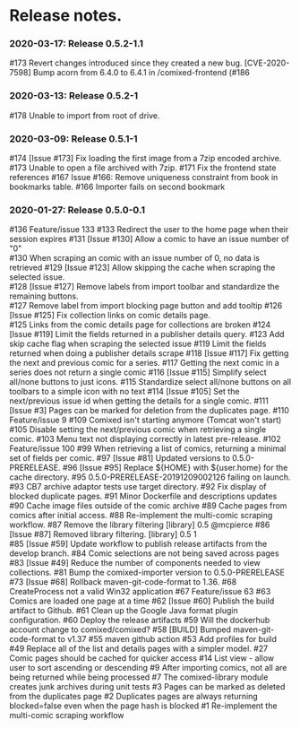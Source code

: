 # Release notes.

### 2020-03-17: Release 0.5.2-1.1
  #173  Revert changes introduced since they created a new bug.
  [CVE-2020-7598] Bump acorn from 6.4.0 to 6.4.1 in /comixed-frontend (#186

### 2020-03-13: Release 0.5.2-1
  #178  Unable to import from root of drive.

### 2020-03-09: Release 0.5.1-1
  #174  [Issue #173] Fix loading the first image from a 7zip encoded archive.
  #173  Unable to open a file archived with 7zip.
  #171  Fix the frontend state references
  #167  Issue #166: Remove uniqueness constraint from book in bookmarks table.
  #166  Importer fails on second bookmark

### 2020-01-27: Release 0.5.0-0.1
  #136  Feature/issue 133
  #133  Redirect the user to the home page when their session expires 
  #131  [Issue #130] Allow a comic to have an issue number of "0"  
  #130  When scraping an comic with an issue number of 0, no data is retrieved 
  #129  [Issue #123] Allow skipping the cache when scraping the selected issue.  
  #128  [Issue #127] Remove labels from import toolbar and standardize the remaining buttons.  
  #127  Remove label from import blocking page button and add tooltip 
  #126  [Issue #125] Fix collection links on comic details page.  
  #125  Links from the comic details page for collections are broken
  #124  [Issue #119] Limit the fields returned in a publisher details query.
  #123  Add skip cache flag when scraping the selected issue
  #119  Limit the fields returned when doing a publisher details scrape
  #118  [Issue #117] Fix getting the next and previous comic for a series.
  #117  Getting the next comic in a series does not return a single comic
  #116  [Issue #115] Simplify select all/none buttons to just icons.
  #115  Standardize select all/none buttons on all toolbars to a simple icon with no text
  #114  [Issue #105] Set the next/previous issue id when getting the details for a single comic.
  #111  [Issue #3] Pages can be marked for deletion from the duplicates page.
  #110  Feature/issue 9
  #109  Comixed isn't starting anymore (Tomcat won't start)
  #105  Disable setting the next/previous comic when retrieving a single comic.
  #103  Menu text not displaying correctly in latest pre-release.
  #102  Feature/issue 100
  #99   When retrieving a list of comics, returning a minimal set of fields per comic.
  #97   [Issue #81] Updated versions to 0.5.0-PRERELEASE.
  #96   [Issue #95] Replace ${HOME} with ${user.home} for the cache directory.
  #95   0.5.0-PRERELEASE-20191209002126 failing on launch.
  #93   CB7 archive adaptor tests use target directory.
  #92   Fix display of blocked duplicate pages.
  #91   Minor Dockerfile and descriptions updates
  #90   Cache image files outside of the comic archive
  #89   Cache pages from comics after initial access.
  #88   Re-implement the multi-comic scraping workflow.
  #87   Remove the library filtering [library] 0.5 @mcpierce 
  #86   [Issue #87] Removed library filtering. [library] 0.5 1  
  #85   [Issue #59] Update workflow to publish release artifacts from the develop branch.
  #84   Comic selections are not being saved across pages
  #83   [Issue #49] Reduce the number of components needed to view collections.
  #81   Bump the comixed-importer version to 0.5.0-PRERELEASE
  #73   [Issue #68] Rollback maven-git-code-format to 1.36.
  #68   CreateProcess not a valid Win32 application
  #67   Feature/issue 63
  #63   Comics are loaded one page at a time
  #62   [Issue #60] Publish the build artifact to Github.
  #61   Clean up the Google Java format plugin configuration.
  #60   Deploy the release artifacts
  #59   Will the dockerhub account change to comixed/comixed?
  #58   [BUILD] Bumped maven-git-code-format to v1.37
  #55   maven github action
  #53   Add profiles for build
  #49   Replace all of the list and details pages with a simpler model.
  #27   Comic pages should be cached for quicker access
  #14   List view - allow user to sort ascending or descending
  #9    After importing comics, not all are being returned while being processed
  #7    The comixed-library module creates junk archives during unit tests
  #3    Pages can be marked as deleted from the duplicates page
  #2    Duplicates pages are always returning blocked=false even when the page hash is blocked
  #1    Re-implement the multi-comic scraping workflow
